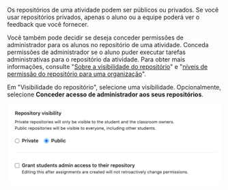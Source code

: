 Os repositórios de uma atividade podem ser públicos ou privados. Se você usar repositórios privados, apenas o aluno ou a equipe poderá ver o feedback que você fornecer.

Você também pode decidir se deseja conceder permissões de administrador para os alunos no repositório de uma atividade. Conceda permissões de administrador se o aluno puder executar tarefas administrativas para o repositório da atividade. Para obter mais informações, consulte "[Sobre a visibilidade do repositório](/github/creating-cloning-and-archiving-repositories/about-repository-visibility)" e "[níveis de permissão do repositório para uma organização](/github/setting-up-and-managing-organizations-and-teams/repository-permission-levels-for-an-organization)".

Em "Visibilidade do repositório", selecione uma visibilidade. Opcionalmente, selecione **Conceder acesso de administrador aos seus repositórios**.

<div class="procedural-image-wrapper">
  <img alt="Opções de visibilidade para repositórios de atividades" class="procedural-image-wrapper" src="/assets/images/help/classroom/assignments-choose-repository-visibility.png">
</div>
